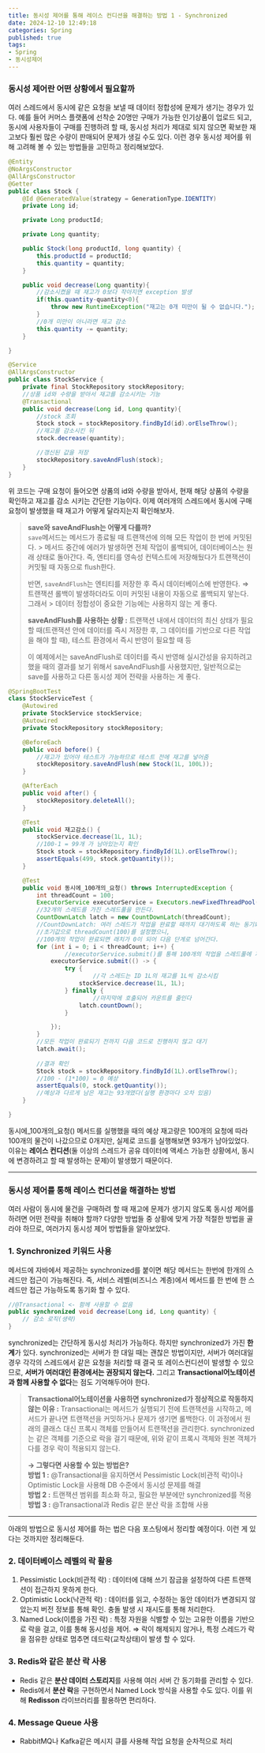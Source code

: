 ```yaml
---
title: 동시성 제어를 통해 레이스 컨디션을 해결하는 방법 1 - Synchronized        
date: 2024-12-10 12:49:18
categories: Spring        
published: true 
tags:
- Spring     
- 동시성제어         
---  
```


### 동시성 제어란 어떤 상황에서 필요할까

여러 스레드에서 동시에 같은 요청을 보낼 때 데이터 정합성에 문제가 생기는 경우가 있다. 예를 들어 커머스 플랫폼에 선착순 20명만 구매가 가능한 인기상품이 업로드 되고, 동시에 사용자들이 구매를 진행하려 할 때, 동시성 처리가 제대로 되지 않으면 확보한 재고보다 훨씬 많은 수량이 판매되어 문제가 생길 수도 있다. 이런 경우 동시성 제어를 위해 고려해 볼 수 있는 방법들을 고민하고 정리해보았다. 

```java  
@Entity
@NoArgsConstructor
@AllArgsConstructor
@Getter
public class Stock {
    @Id @GeneratedValue(strategy = GenerationType.IDENTITY)
    private Long id;

    private Long productId;

    private Long quantity;

    public Stock(long productId, long quantity) {
        this.productId = productId;
        this.quantity = quantity;
    }

    public void decrease(Long quantity){
        //감소시켰을 때 재고가 0보다 작아지면 exception 발생
        if(this.quantity-quantity<0){
            throw new RuntimeException("재고는 0개 미만이 될 수 없습니다.");
        }
        //0개 미만이 아니라면 재고 감소
        this.quantity -= quantity;
    }

}
```  

```java  
@Service
@AllArgsConstructor
public class StockService {
    private final StockRepository stockRepository;
    //상품 id와 수량을 받아서 재고를 감소시키는 기능
    @Transactional
    public void decrease(Long id, Long quantity){
        //stock 조회
        Stock stock = stockRepository.findById(id).orElseThrow();
        //재고를 감소시킨 뒤
        stock.decrease(quantity);

        //갱신된 값을 저장
        stockRepository.saveAndFlush(stock);
    }
}

```  

위 코드는 구매 요청이 들어오면 상품의 id와 수량을 받아서, 현재 해당 상품의 수량을 확인하고 재고를 감소 시키는 간단한 기능이다. 이제 여러개의 스레드에서 동시에 구매 요청이 발생했을 때 재고가 어떻게 달라지는지 확인해보자.  

>**save와 saveAndFlush는 어떻게 다를까?**  
>`save`메서드는 메서드가 종료될 때 트랜잭션에 의해 모든 작업이 한 번에 커밋된다. > 메서드 중간에 에러가 발생하면 전체 작업이 롤백되어, 데이터베이스는 원래 상태로 돌아간다. 즉, 엔티티를 영속성 컨텍스트에 저장해뒀다가 트랜잭션이 커밋될 때 자동으로 flush한다. 
> 
> 반면, `saveAndFlush`는 엔티티를 저장한 후 즉시 데이터베이스에 반영한다. 
> ⇒ 트랜잭션 롤백이 발생하더라도 이미 커밋된 내용이 자동으로 롤백되지 앟는다. 그래서 > 데이터 정합성이 중요한 기능에는 사용하지 않는 게 좋다. 
> 
> **saveAndFlush를 사용하는 상황 :** 트랜잭션 내에서 데이터의 최신 상태가 필요할 때(트랜잭션 안에 데이터를 즉시 저장한 후, 그 데이터를 기반으로 다른 작업을 해야 할 때), 테스트 환경에서 즉시 반영이 필요할 때 등 
> 
> 이 예제에서는 saveAndFlush로 데이터를 즉시 반영해 실시간성을 유지하려고 했을 때의 결과를 보기 위해서 saveAndFlush를 사용했지만, 일반적으로는 save를 사용하고 다른 동시성 제어 전략을 사용하는 게 좋다. 

```java  
@SpringBootTest
class StockServiceTest {
    @Autowired
    private StockService stockService;
    @Autowired
    private StockRepository stockRepository;

    @BeforeEach
    public void before() {
        //재고가 있어야 테스트가 가능하므로 테스트 전에 재고를 넣어줌
        stockRepository.saveAndFlush(new Stock(1L, 100L));
    }

    @AfterEach
    public void after() {
        stockRepository.deleteAll();
    }

    @Test
    public void 재고감소() {
        stockService.decrease(1L, 1L);
        //100-1 = 99개 가 남아있는지 확인
        Stock stock = stockRepository.findById(1L).orElseThrow();
        assertEquals(499, stock.getQuantity());
    }

    @Test
    public void 동시에_100개의_요청() throws InterruptedException {
        int threadCount = 100;
        ExecutorService executorService = Executors.newFixedThreadPool(32); 
        //32개의 스레드를 가진 스레드풀을 만든다. 
        CountDownLatch latch = new CountDownLatch(threadCount);
        //CountDownLatch: 여러 스레드가 작업을 완료할 때까지 대기하도록 하는 동기화 도구 
        //초기값으로 threadCount(100)를 설정했으니, 
        //100개의 작업이 완료되면 래치가 0이 되어 다음 단계로 넘어간다.
        for (int i = 0; i < threadCount; i++) {
		        //executorService.submit()를 통해 100개의 작업을 스레드풀에 제출 
            executorService.submit(() -> {
                try {
		                //각 스레드는 ID 1L의 재고를 1L씩 감소시킴 
                    stockService.decrease(1L, 1L);
                } finally {
		                //마지막에 호출되어 카운트를 줄인다 
                    latch.countDown();
                }

            });
        }
        //모든 작업이 완료되기 전까지 다음 코드로 진행하지 않고 대기 
        latch.await();
        
        //결과 확인 
        Stock stock = stockRepository.findById(1L).orElseThrow();
        //100 - (1*100) = 0 예상
        assertEquals(0, stock.getQuantity());
        //예상과 다르게 남은 재고는 93개였다(실행 환경마다 오차 있음)        
    }

}
```  

동시에_100개의_요청() 메서드를 실행했을 때의 예상 재고량은 100개의 요청에 따라 100개의 물건이 나갔으므로 0개지만, 실제로 코드를 실행해보면 93개가 남아있었다. 이유는 **레이스 컨디션**(둘 이상의 스레드가 공유 데이터에 액세스 가능한 상황에서, 동시에 변경하려고 할 때 발생하는 문제)이 발생했기 때문이다.

---  

### 동시성 제어를 통해 레이스 컨디션을 해결하는 방법

여러 사람이 동시에 물건을 구매하려 할 때 재고에 문제가 생기지 않도록 동시성 제어를 하려면 어떤 전략을 취해야 할까? 다양한 방법들 중 상황에 맞게 가장 적절한 방법을 골라야 하므로, 여러가지 동시성 제어 방법들을 알아보았다. 

### 1. Synchronized 키워드 사용

메서드에 자바에서 제공하는 synchronized를 붙이면 해당 메서드는 한번에 한개의 스레드만 접근이 가능해진다.  즉, 서비스 레벨(비즈니스 계층)에서 메서드를 한 번에 한 스레드만 접근 가능하도록 동기화 할 수 있다.  

```java  
//@Transactional <- 함께 사용할 수 없음 
public synchronized void decrease(Long id, Long quantity) {
    // 감소 로직(생략) 
}
```  

 synchronized는 간단하게 동시성 처리가 가능하다. 하지만  synchronized가 가진 **한계**가 있다. synchronized는 서버가 한 대일 때는 괜찮은 방법이지만, 서버가 여러대일 경우 각각의 스레드에서 같은 요청을 처리할 때 결국 또 레이스컨디션이 발생할 수 있으므로, **서버가 여러대인 환경에서는 권장되지 않는다.** 그리고 **Transactional어노테이션과 함께 사용할 수 없다**는 점도 기억해두어야 한다. 

>**Transactional어노테이션을 사용하면 synchronized가 정상적으로 작동하지 않는 이유 :** 
> Transactional는 메서드가 실행되기 전에 트랜잭션을 시작하고, 메서드가 끝나면 트랜잭션을 커밋하거나 문제가 생기면 롤백한다. 이 과정에서 원래의 클래스 대신 프록시 객체를 만들어서 트랜잭션을 관리한다. synchronized는 같은 객체를 기준으로 락을 걸기 때문에, 위와 같이 프록시 객체와 원본 객체가 다를 경우 락이 적용되지 않는다. 
> 
> **→ 그렇다면 사용할 수 있는 방법은?**  
> **방법 1 :** @Transactional을 유지하면서 Pessimistic Lock(비관적 락)이나  Optimistic Lock을 사용해 DB 수준에서 동시성 문제를 해결  
> **방법 2 :** 트랜잭션 범위를 최소화 하고, 필요한 부분에만 synchronized를 적용   
> **방법 3 :** @Transactional과 Redis 같은 분산 락을 조합해 사용 


---

아래의 방법으로 동시성 제어를 하는 법은 다음 포스팅에서 정리할 예정이다. 이런 게 있다는 것까지만 정리해둔다. 

### 2. 데이터베이스 레벨의 락 활용

1. Pessimistic Lock(비관적 락) : 데이터에 대해 쓰기 잠금을 설정하여 다른 트랜잭션이 접근하지 못하게 한다.
2. Optimistic Lock(낙관적 락) : 데이터를 읽고, 수정하는 동안 데이터가 변경되지 않았는지 버전 정보를 통해 확인. 충돌 발생 시 재시도를 통해 처리한다. 
3. Named Lock(이름을 가진 락) : 특정 자원을 식별할 수 있는 고유한 이름을 기반으로 락을 걸고, 이를 통해 동시성을 제어. ⇒ 락이 해제되지 않거나, 특정 스레드가 락을 점유한 상태로 멈추면 데드락(교착상태)이 발생 할 수 있다. 

### 3. Redis와 같은 분산 락 사용

- Redis 같은 **분산 데이터 스토리지**를 사용해 여러 서버 간 동기화를 관리할 수 있다.
- Redis에서 **분산 락**을 구현하면서 Named Lock 방식을 사용할 수도 있다. 이를 위해 **Redisson** 라이브러리를 활용하면 편리하다.

### 4. Message Queue 사용

- RabbitMQ나 Kafka같은 메시지 큐를 사용해 작업 요청을 순차적으로 처리